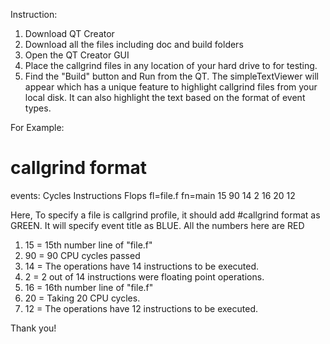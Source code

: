 Instruction:
1. Download QT Creator
2. Download all the files including doc and build folders
3. Open the QT Creator GUI
4. Place the callgrind files in any location of your hard drive to for testing. 
5. Find the "Build" button and Run from the QT. The simpleTextViewer will appear which has a unique feature to highlight callgrind files from your local disk. 
 It can also highlight the text based on the format of event types.

  For Example:
# callgrind format


events: Cycles Instructions Flops
fl=file.f
fn=main
15 90 14 2
16 20 12

Here,
To specify a file is callgrind profile, it should add #callgrind format as GREEN.
It will specify event title as BLUE.
All the numbers here are RED
1. 15 = 15th number line of "file.f"
2. 90 = 90 CPU cycles passed
3. 14 = The operations have 14 instructions to be executed.
4. 2 = 2 out of 14 instructions were floating point operations.
5. 16 = 16th number line of "file.f"
6. 20 = Taking 20 CPU cycles.
7. 12 = The operations have 12 instructions to be executed.

Thank you!
